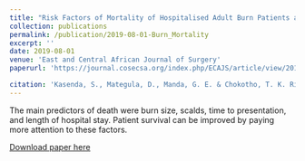 ```yaml
---
title: "Risk Factors of Mortality of Hospitalised Adult Burn Patients a Malawian Tertiary Hospital Burns Unit"
collection: publications
permalink: /publication/2019-08-01-Burn_Mortality
excerpt: ''
date: 2019-08-01
venue: 'East and Central African Journal of Surgery'
paperurl: 'https://journal.cosecsa.org/index.php/ECAJS/article/view/20190010'

citation: 'Kasenda, S., Mategula, D., Manda, G. E. & Chokotho, T. K. Risk factors for mortality among hospitalised adult burn patients in a Malawian tertiary hospital burns unit. East Cent Afr J Surg 24, 124–132 (2019).https://dx.doi.org/10.4314/ecajs.v24i2.9'
---
```

The main predictors of death were burn size, scalds, time to presentation, and length of hospital stay. Patient survival can be improved by paying more attention to these factors.

[Download paper here](https://journal.cosecsa.org/index.php/ECAJS/article/view/20190010)

